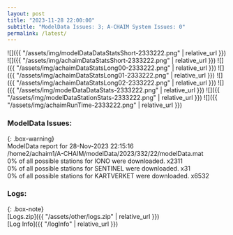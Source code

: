 ```yaml
---
layout: post
title: "2023-11-28 22:00:00"
subtitle: "ModelData Issues: 3; A-CHAIM System Issues: 0"
permalink: /latest/
---
```


![]({{ "/assets/img/modelDataDataStatsShort-2333222.png" | relative_url }})
![]({{ "/assets/img/achaimDataStatsShort-2333222.png" | relative_url }})
![]({{ "/assets/img/achaimDataStatsLong00-2333222.png" | relative_url }})
![]({{ "/assets/img/achaimDataStatsLong01-2333222.png" | relative_url }})
![]({{ "/assets/img/achaimDataStatsLong02-2333222.png" | relative_url }})
![]({{ "/assets/img/modelDataDataStats-2333222.png" | relative_url }})
![]({{ "/assets/img/modelDataStationStats-2333222.png" | relative_url }})
![]({{ "/assets/img/achaimRunTime-2333222.png" | relative_url }})


### ModelData Issues:  
  
{: .box-warning}  
 ModelData report for 28-Nov-2023 22:15:16   
 /home2/achaim1/A-CHAIM/modelData/2023/332/22/modelData.mat   
 0% of all possible stations for IONO were downloaded. x2311   
 0% of all possible stations for SENTINEL were downloaded. x31   
 0% of all possible stations for KARTVERKET were downloaded. x6532   
  


### Logs:  
  
{: .box-note}  
[Logs.zip]({{ "/assets/other/logs.zip" | relative_url }})  
[Log Info]({{ "/logInfo" | relative_url }})  
